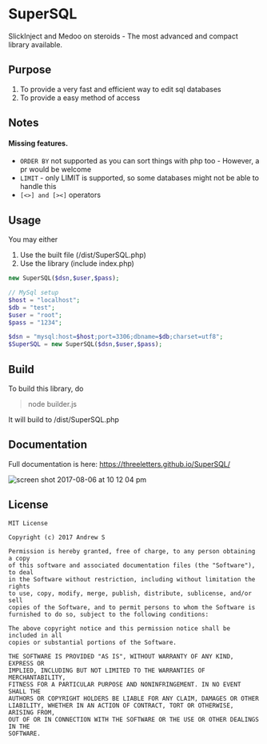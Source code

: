 # SuperSQL
SlickInject and Medoo on steroids - The most advanced and compact library available.
## Purpose

1. To provide a very fast and efficient way to edit sql databases
2. To provide a easy method of access

## Notes
#### Missing features.
* `ORDER BY` not supported as you can sort things with php too - However, a pr would be welcome
* `LIMIT` - only LIMIT is supported, so some databases might not be able to handle this
* `[<>] and [><]` operators

## Usage
You may either

1. Use the built file (/dist/SuperSQL.php)
2. Use the library (include index.php)

```php
new SuperSQL($dsn,$user,$pass);
```
```php
// MySql setup
$host = "localhost";
$db = "test";
$user = "root";
$pass = "1234";

$dsn = "mysql:host=$host;port=3306;dbname=$db;charset=utf8";
$SuperSQL = new SuperSQL($dsn,$user,$pass);
```
## Build
To build this library, do 

> node builder.js

It will build to /dist/SuperSQL.php

## Documentation

Full documentation is here: https://threeletters.github.io/SuperSQL/

![screen shot 2017-08-06 at 10 12 04 pm](https://user-images.githubusercontent.com/13282284/29009780-4fb22120-7af4-11e7-8621-a65ce32f69c2.png)

## License

```
MIT License

Copyright (c) 2017 Andrew S

Permission is hereby granted, free of charge, to any person obtaining a copy
of this software and associated documentation files (the "Software"), to deal
in the Software without restriction, including without limitation the rights
to use, copy, modify, merge, publish, distribute, sublicense, and/or sell
copies of the Software, and to permit persons to whom the Software is
furnished to do so, subject to the following conditions:

The above copyright notice and this permission notice shall be included in all
copies or substantial portions of the Software.

THE SOFTWARE IS PROVIDED "AS IS", WITHOUT WARRANTY OF ANY KIND, EXPRESS OR
IMPLIED, INCLUDING BUT NOT LIMITED TO THE WARRANTIES OF MERCHANTABILITY,
FITNESS FOR A PARTICULAR PURPOSE AND NONINFRINGEMENT. IN NO EVENT SHALL THE
AUTHORS OR COPYRIGHT HOLDERS BE LIABLE FOR ANY CLAIM, DAMAGES OR OTHER
LIABILITY, WHETHER IN AN ACTION OF CONTRACT, TORT OR OTHERWISE, ARISING FROM,
OUT OF OR IN CONNECTION WITH THE SOFTWARE OR THE USE OR OTHER DEALINGS IN THE
SOFTWARE.
```

